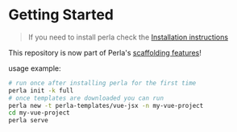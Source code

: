 # Getting Started

> If you need to install perla check the [Installation instructions](https://perla-docs.web.app/#/content/install)


This repository is now part of Perla's [scaffolding features](https://perla-docs.web.app/#/docs/features/scaffolding)!

usage example:

```sh
# run once after installing perla for the first time
perla init -k full
# once templates are downloaded you can run
perla new -t perla-templates/vue-jsx -n my-vue-project
cd my-vue-project
perla serve
```

